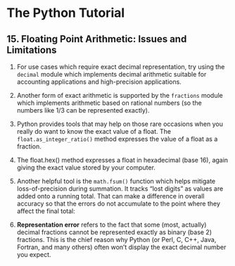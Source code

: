 # The Python Tutorial

## 15. Floating Point Arithmetic: Issues and Limitations

1. For use cases which require exact decimal representation, try using the `decimal` module which implements decimal arithmetic suitable for accounting applications and high-precision applications.

2. Another form of exact arithmetic is supported by the `fractions` module which implements arithmetic based on rational numbers (so the numbers like 1/3 can be represented exactly).

3. Python provides tools that may help on those rare occasions when you really do want to know the exact value of a float. The `float.as_integer_ratio()` method expresses the value of a float as a fraction.

4. The float.hex() method expresses a float in hexadecimal (base 16), again giving the exact value stored by your computer.

5. Another helpful tool is the `math.fsum()` function which helps mitigate loss-of-precision during summation. It tracks “lost digits” as values are added onto a running total. That can make a difference in overall accuracy so that the errors do not accumulate to the point where they affect the final total:

6. **Representation error** refers to the fact that some (most, actually) decimal fractions cannot be represented exactly as binary (base 2) fractions. This is the chief reason why Python (or Perl, C, C++, Java, Fortran, and many others) often won’t display the exact decimal number you expect.
